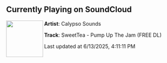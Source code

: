 ## Currently Playing on SoundCloud

[<img align="left" width="100" src="https://i1.sndcdn.com/artworks-zntAfGZEz5uoRUnB-T2xJzw-t500x500.jpg">](https://soundcloud.com/calypsosounds/sweettea-pump-up-the-jam)

**Artist**: Calypso Sounds 

**Track**: SweetTea - Pump Up The Jam (FREE DL)

Last updated at 6/13/2025, 4:11:11 PM
